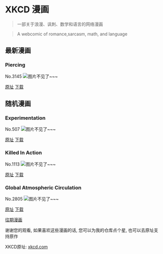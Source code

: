 # XKCD 漫画


> 一部关于浪漫、讽刺、数学和语言的网络漫画

> A webcomic of romance,sarcasm, math, and language


## 最新漫画
### Piercing
No.3145
![图片不见了~~~](https://imgs.xkcd.com/comics/piercing.png)

[原址](https://xkcd.com//3145) [下载](https://imgs.xkcd.com/comics/piercing.png)



## 随机漫画
### Experimentation
No.507
![图片不见了~~~](https://imgs.xkcd.com/comics/experimentation.png)

[原址](https://xkcd.com//507) [下载](https://imgs.xkcd.com/comics/experimentation.png)



### Killed In Action
No.1113
![图片不见了~~~](https://imgs.xkcd.com/comics/killed_in_action.png)

[原址](https://xkcd.com//1113) [下载](https://imgs.xkcd.com/comics/killed_in_action.png)



### Global Atmospheric Circulation
No.2805
![图片不见了~~~](https://imgs.xkcd.com/comics/global_atmospheric_circulation.png)

[原址](https://xkcd.com//2805) [下载](https://imgs.xkcd.com/comics/global_atmospheric_circulation.png)



[往期漫画](image/)

谢谢您的观看, 如果喜欢这些漫画的话, 
您可以为我的仓库点个星, 也可以去原址支持原作

XKCD原址: [xkcd.com](https://xkcd.com)

